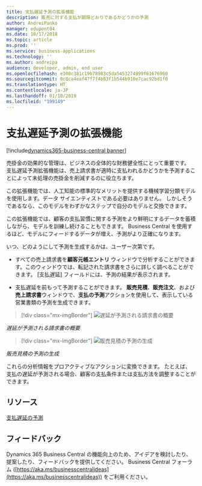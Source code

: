 ```yaml
---
title: 支払遅延予測の拡張機能
description: 販売に対する支払が期限どおりであるかどうかの予測
author: AndreiPanko
manager: edupont04
ms.date: 10/17/2018
ms.topic: article
ms.prod: ''
ms.service: business-applications
ms.technology: ''
ms.author: andreipa
audience: developer, admin, end user
ms.openlocfilehash: e108c381c19b78983c5da5453274999f61676960
ms.sourcegitcommit: 0c8ca4eaf47f7f4b83f1b544b910e7cac92bd1f0
ms.translationtype: HT
ms.contentlocale: ja-JP
ms.lasthandoff: 01/10/2019
ms.locfileid: "199149"
---
```

# <a name="late-payment-prediction-extension"></a>支払遅延予測の拡張機能

[!include[dynamics365-business-central banner](../includes/dynamics365-business-central.md)]

売掛金の効果的な管理は、ビジネスの全体的な財務健全性にとって重要です。 支払遅延予測拡張機能は、売上請求書が適時に支払われるかどうかを予測することによって未処理の売掛金を削減するのに役立ちます。

この拡張機能では、人工知能の標準的なメリットを提供する機械学習分類モデルを使用します。データ サイエンティストである必要はありません。 しかしそうであるなら、このモデルをわずかなステップで自分のモデルと交換できます。 

この拡張機能では、顧客の支払習慣に関する予測をより鮮明にするデータを蓄積しながら、モデルを訓練し続けることもできます。 Business Central を使用するほど、モデルにフィードするデータが増え、予測がより正確になります。

いつ、どのようにして予測を生成するかは、ユーザー次第です。

-   すべての売上請求書を**顧客元帳エントリ** ウィンドウで分析することができます。このウィンドウでは、転記された請求書をさらに詳しく調べることができます。 [支払遅延] フィールドには、予測の結果が表示されます。

-   支払遅延を前もって予測することができます。 **販売見積**、**販売注文**、および**売上請求書**ウィンドウで、**支払の予測**アクションを使用して、表示している営業書類の予測を生成できます。

> [!div class="mx-imgBorder"]
> ![遅延が予測される請求書の概要](media/LPP_List.png "遅延が予測される請求書の概要")

*遅延が予測される請求書の概要*

> [!div class="mx-imgBorder"]
> ![販売見積の予測の生成](media/LPP_Quote.png "販売見積の予測の生成")

*販売見積の予測の生成*

これらの分析情報をプロアクティブなアクションに変換できます。 たとえば、支払の遅延が予測される場合、顧客の支払条件または支払方法を調整することができます。

## <a name="resources"></a>リソース
[支払遅延の予測](https://docs.microsoft.com/en-us/dynamics365/business-central/ui-extensions-late-payment-prediction)

## <a name="tell-us-what-you-think"></a>フィードバック
Dynamics 365 Business Central の機能向上のため、アイデアを検討したり、提案したり、フィードバックを提供してください。 Business Central フォーラム ([https://aka.ms/businesscentralideas](https://aka.ms/businesscentralideas)) をご利用ください。
